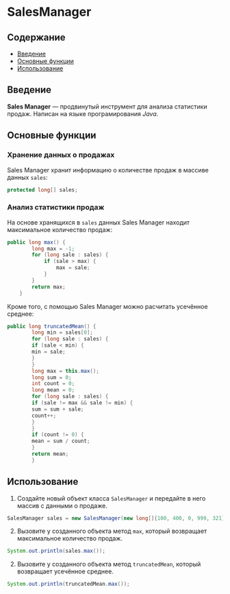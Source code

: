 # SalesManager
## Содержание
* [Введение](#введение)
* [Основные функции](#основные-функции)
* [Использование](#использование)
## Введение
**Sales Manager** — продвинутый инструмент для анализа статистики продаж. Написан на языке програмирования _Java_.
## Основные функции
### Хранение данных о продажах
Sales Manager хранит информацию о количестве продаж в массиве данных `sales`:
```java
protected long[] sales;
```
### Анализ статистики продаж
На основе хранящихся в `sales` данных Sales Manager находит максимальное количество продаж:
```java
public long max() {
        long max = -1;
        for (long sale : sales) {
            if (sale > max) {
                max = sale;
            }
        }
        return max;
    }
```
Кроме того, с помощью Sales Manager можно расчитать усечённое среднее:
```java
public long truncatedMean() {
        long min = sales[0];
        for (long sale : sales) {
        if (sale < min) {
        min = sale;
        }
        }
        long max = this.max();
        long sum = 0;
        int count = 0;
        long mean = 0;
        for (long sale : sales) {
        if (sale != max && sale != min) {
        sum = sum + sale;
        count++;
        }
        }
        if (count != 0) {
        mean = sum / count;
        }
        return mean;
        }
```
## Использование
1. Создайте новый объект класса `SalesManager` и передайте в него массив с данными о продаже.
```java
SalesManager sales = new SalesManager(new long[]{100, 400, 0, 999, 321});
```
2. Вызовите у созданного объекта метод `max`, который возвращает максимальное количество продаж.
```java
System.out.println(sales.max());
```
2. Вызовите у созданного объекта метод `truncatedMean`, который возвращает усечённое среднее.
```java
System.out.println(truncatedMean.max());
```
